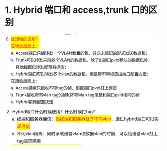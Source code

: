 # 1. Hybrid 端口和 access,trunk 口的区别

![alt text](images/面试题---Hybrid原理/image-2.png)
![alt text](images/面试题---Hybrid原理/image-1.png)
